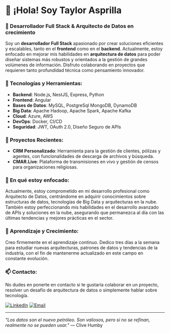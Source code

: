 # 👋 ¡Hola! Soy Taylor Asprilla

### 🚀 Desarrollador Full Stack & Arquitecto de Datos en crecimiento
Soy un **desarrollador Full Stack** apasionado por crear soluciones eficientes y escalables, tanto en el **frontend** como en el **backend**. Actualmente, estoy enfocado en mejorar mis habilidades en **arquitectura de datos** para poder diseñar sistemas más robustos y orientados a la gestión de grandes volúmenes de información. Disfruto colaborando en proyectos que requieren tanto profundidad técnica como pensamiento innovador.

### 🔧 Tecnologías y Herramientas:
- **Backend**: Node.js, NestJS, Express, Python
- **Frontend**: Angular
- **Bases de Datos**: MySQL, PostgreSql MongoDB, DynamoDB
- **Big Data**: Apache Hadoop, Apache Spark, Apache Kafka
- **Cloud**: Azure, AWS
- **DevOps**: Docker, CI/CD
- **Seguridad**: JWT, OAuth 2.0, Diseño Seguro de APIs

### 💼 Proyectos Recientes:
- **CRM Personalizado**: Herramienta para la gestión de clientes, pólizas y agentes, con funcionalidades de descarga de archivos y búsqueda.
- **CMAR.Live**: Plataforma de transmisiones en vivo y gestión de censos para organizaciones religiosas.

### 🎯 En qué estoy enfocado:
Actualmente, estoy comprometido en mi desarrollo profesional como Arquitecto de Datos, centrándome en adquirir conocimientos sobre estructuras de datos, tecnologías de Big Data y arquitecturas en la nube. También estoy perfeccionando mis habilidades en el desarrollo avanzado de APIs y soluciones en la nube, asegurando que permanezca al día con las últimas tendencias y mejores prácticas en el sector.

### 🧠 Aprendizaje y Crecimiento:
Creo firmemente en el aprendizaje continuo. Dedico tres días a la semana para estudiar nuevas arquitecturas, patrones de datos y tendencias de la industria, con el fin de mantenerme actualizado en este campo en constante evolución.

### 📫 Contacto:
No dudes en ponerte en contacto si te gustaría colaborar en un proyecto, resolver un desafío de arquitectura de datos o simplemente hablar sobre tecnología.

[![LinkedIn](https://img.shields.io/badge/LinkedIn-blue?style=flat&logo=linkedin&labelColor=blue)](https://www.linkedin.com/in/taylorasprilla/) 
[![Email](https://img.shields.io/badge/Email-D14836?style=flat&logo=gmail&logoColor=white)](mailto:taylor.asprilla@gmail.com)


---

*"Los datos son el nuevo petróleo. Son valiosos, pero si no se refinan, realmente no se pueden usar."* — Clive Humby
